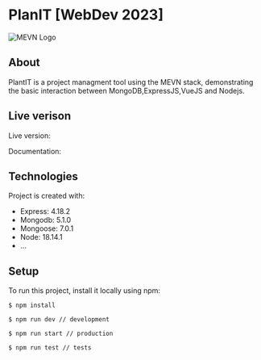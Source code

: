 
# PlanIT [WebDev 2023]

<!-- [![NodeJS CI/CD](https://github.com/iNkidzy/CatsRestAPI/actions/workflows/main.yaml/badge.svg)](https://github.com/iNkidzy/CatsRestAPI/actions/workflows/main.yaml) -->

![MEVN Logo](https://vuejsexamples.com/content/images/2022/01/Snipaste_2022-01-08_22-59-25.jpg)


 <!-- ### Table of contents

- [PlanIT \[WebDev 2023\]](#planit-webdev-2023)
    - [Table of contents](#table-of-contents)
  - [About](#about)
  - [Technologies](#technologies)
  - [Setup](#setup)
  - [Live verison](#live-verison) -->
 



## About
PlantIT is a project managment tool using the MEVN stack, demonstrating the basic interaction between MongoDB,ExpressJS,VueJS and Nodejs.

<!-- It emphasizes the use of the basic CRUD operations + Authentication. 
It includes simple testing using Mocha&Chai, GitHub actions for CI/CD and Authentication. -->

## Live verison

Live version:

Documentation: 

	
## Technologies
Project is created with:
* Express: 4.18.2
* Mongodb: 5.1.0
* Mongoose: 7.0.1
* Node: 18.14.1
* ...

## Setup
To run this project, install it locally using npm:

```
$ npm install

$ npm run dev // development

$ npm run start // production

$ npm run test // tests

```



